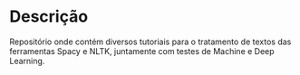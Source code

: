 # Descrição

Repositório onde contém diversos tutoriais para o tratamento de textos das ferramentas Spacy e NLTK, juntamente com testes de Machine e Deep Learning.

